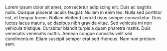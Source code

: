 Lorem ipsum dolor sit amet, consectetur adipiscing elit. Duis ac sagittis nulla. Quisque placerat iaculis feugiat. Nullam in enim leo. Nulla sed porttitor est, et tempor lorem. Nullam eleifend sem id risus semper consectetur. Duis luctus lacus mauris, ac dapibus nibh gravida vitae. Sed vehicula mi non vehicula tristique. Curabitur blandit turpis a quam pharetra mattis. Duis venenatis venenatis mattis. Aenean congue convallis velit sed condimentum. Etiam suscipit semper erat sed rhoncus. Nam non pretium sem.